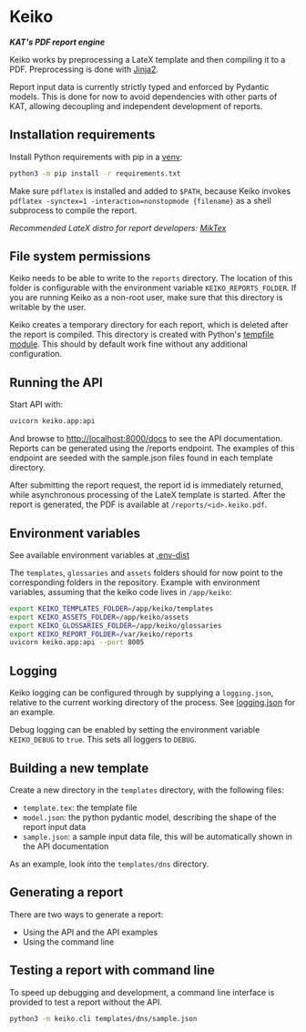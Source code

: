 # Keiko
***KAT's PDF report engine***

Keiko works by preprocessing a LateX template and then compiling it to a PDF. Preprocessing is done with 
[Jinja2](https://jinja.palletsprojects.com/en/3.1.x/). 

Report input data is currently strictly typed and enforced by Pydantic models. This is done for now to avoid 
dependencies with other parts of KAT, allowing decoupling and independent development of reports.  

## Installation requirements
Install Python requirements with pip in a [venv](https://docs.python.org/3/library/venv.html):
```bash
python3 -m pip install -r requirements.txt
```

Make sure `pdflatex` is installed and added to `$PATH`, because Keiko invokes 
`pdflatex -synctex=1 -interaction=nonstopmode {filename}` as a shell subprocess to compile the report.  

_Recommended LateX distro for report developers: [MikTex](https://docs.miktex.org/manual/installing.html)_

## File system permissions
Keiko needs to be able to write to the `reports` directory. The location of this folder is configurable with the 
environment variable `KEIKO_REPORTS_FOLDER`. If you are running Keiko as a non-root user, make sure that this directory 
is writable by the user.

Keiko creates a temporary directory for each report, which is deleted after the report is compiled. This directory is
created with Python's [tempfile module](https://docs.python.org/3/library/tempfile.html). This should by default work
fine without any additional configuration.

## Running the API
Start API with:
```bash
uvicorn keiko.app:api
```

And browse to [http://localhost:8000/docs](http://localhost:8000/docs) to see the API documentation. Reports can be 
generated using the /reports endpoint. The examples of this endpoint are seeded with the sample.json files found in each
template directory. 

After submitting the report request, the report id is immediately returned, while asynchronous processing of the LateX
template is started. After the report is generated, the PDF is available at `/reports/<id>.keiko.pdf`.

## Environment variables
See available environment variables at [.env-dist](.env-dist)

The `templates`, `glossaries` and `assets` folders should for now point to the corresponding folders in the repository.
Example with environment variables, assuming that the keiko code lives in `/app/keiko`:
```bash
export KEIKO_TEMPLATES_FOLDER=/app/keiko/templates 
export KEIKO_ASSETS_FOLDER=/app/keiko/assets 
export KEIKO_GLOSSARIES_FOLDER=/app/keiko/glossaries 
export KEIKO_REPORT_FOLDER=/var/keiko/reports 
uvicorn keiko.app:api --port 8005
```

## Logging
Keiko logging can be configured through by supplying a `logging.json`, relative to the current working directory of the
process. See [logging.json](logging.json) for an example.

Debug logging can be enabled by setting the environment variable `KEIKO_DEBUG` to `true`. This sets all loggers to 
`DEBUG`.

## Building a new template
Create a new directory in the `templates` directory, with the following files:
- `template.tex`: the template file
- `model.json`: the python pydantic model, describing the shape of the report input data
- `sample.json`: a sample input data file, this will be automatically shown in the API documentation 

As an example, look into the `templates/dns` directory.

## Generating a report
There are two ways to generate a report:
- Using the API and the API examples
- Using the command line

## Testing a report with command line
To speed up debugging and development, a command line interface is provided to test a report without the API. 
```bash
python3 -m keiko.cli templates/dns/sample.json
```
